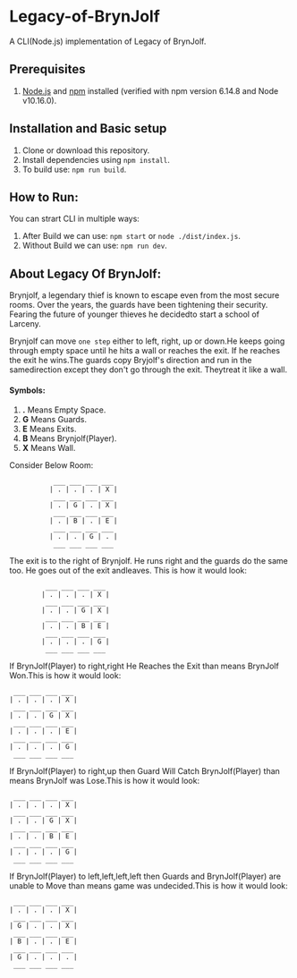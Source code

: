 # Legacy-of-BrynJolf

A CLI(Node.js) implementation of Legacy of BrynJolf.


## Prerequisites

1. [Node.js](https://nodejs.org) and [npm](https://npmjs.com) installed (verified with npm version 6.14.8 and Node v10.16.0).

## Installation and Basic setup
1. Clone or download this repository.
2. Install dependencies using `npm install`.
3. To build use: `npm run build`.

## How to Run:
You can strart CLI in multiple ways:
1. After Build we can use: `npm start` or `node ./dist/index.js`.
2. Without Build we can use: `npm run dev`.

## About Legacy Of BrynJolf:
  Brynjolf, a legendary thief is known to escape even from the most secure rooms. Over the years, the guards have been tightening their security.
  Fearing the future of younger thieves he decidedto start a school of Larceny.
  
  Brynjolf can move `one step`  either to left, right, up or down.He keeps going through empty space until he hits a wall or reaches the exit. If he reaches the exit he wins.The guards copy Bryjolf's direction and run in the samedirection except they don't go through the exit. Theytreat it like a wall.
  #### Symbols:
  1. **.** Means Empty Space.
  2. **G** Means Guards.
  3. **E** Means Exits.
  4. **B** Means Brynjolf(Player).
  5. **X** Means Wall.
  
 Consider Below Room:
 
               ___ ___ ___ ___
              | . | . | . | X |
               ___ ___ ___ ___
              | . | G | . | X |
               ___ ___ ___ ___
              | . | B | . | E |
               ___ ___ ___ ___
              | . | . | G | . |
               ___ ___ ___ ___


  The exit is to the right of Brynjolf. He runs right and the guards do the same too. He goes out of the exit andleaves. This is how it would look: 
 
             ___ ___ ___ ___
            | . | . | . | X |
             ___ ___ ___ ___
            | . | . | G | X |
             ___ ___ ___ ___
            | . | . | B | E |
             ___ ___ ___ ___
            | . | . | . | G |
             ___ ___ ___ ___

 
If BrynJolf(Player) to right,right He Reaches the Exit than means BrynJolf Won.This is how it would look: 
 
     ___ ___ ___ ___
    | . | . | . | X |
     ___ ___ ___ ___
    | . | . | G | X |
     ___ ___ ___ ___
    | . | . | . | E |
     ___ ___ ___ ___
    | . | . | . | G |
     ___ ___ ___ ___
 
 If BrynJolf(Player) to right,up then Guard Will Catch BrynJolf(Player)  than means BrynJolf was Lose.This is how it would look: 
 
     ___ ___ ___ ___
    | . | . | . | X |
     ___ ___ ___ ___
    | . | . | G | X |
     ___ ___ ___ ___
    | . | . | B | E |
     ___ ___ ___ ___
    | . | . | . | G |
     ___ ___ ___ ___
 
If BrynJolf(Player) to left,left,left,left then Guards and BrynJolf(Player)  are unable to Move than means game was undecided.This is how it would look: 

     ___ ___ ___ ___
    | . | . | . | X |
     ___ ___ ___ ___
    | G | . | . | X |
     ___ ___ ___ ___
    | B | . | . | E |
     ___ ___ ___ ___
    | G | . | . | . |
     ___ ___ ___ ___


 
 

